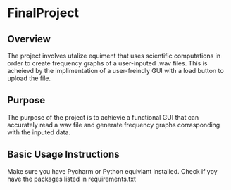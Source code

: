 # FinalProject
## Overview
The project involves utalize equiment that uses scientific computations in order to create frequency graphs of a user-inputed .wav files. This is acheievd by the implimentation of a user-freindly GUI with a load button to upload the file. 

## Purpose
The purpose of the project is to achievie a functional GUI that can accurately read a wav file and generate  frequency graphs corrasponding with the inputed data. 

## Basic Usage Instructions
Make sure you have Pycharm or Python equivlant installed.
Check if yoy have the packages listed in requirements.txt
